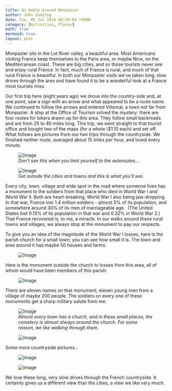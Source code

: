 ```yaml
---
title: An Amble Around Monpazier
author: John Zumsteg
date: Tue, 05 Jul 2016 08:59:04 +0000
category: [Activities, Places]
math: true
mermaid: true
layout: post
---
```

Monpazier sits in the Lot River valley, a beautiful area. Most Americans visiting France keep themselves to the Paris area, or maybe Nice, on the Mediterranean coast. These are big cities, and so those tourists never see and enjoy rural France. In fact, much of France is rural, and much of that rural France is beautiful. In both our Monpazier visits we've taken long, slow drives through the area and have found it to be a wonderful look at a France most tourists miss.

Our first trip here (eight years ago) we drove into the country-side and, at one point, saw a sign with an arrow and what appeared to be a route name. We continued to follow the arrows and entered Villareal, a town not far from Monpazier. A stop at the Office of Tourism solved the mystery: there are four routes for bikers drawn up for this area. They follow small backroads and are from 25 to 40 miles long. This trip, we went straight to that tourist office and bought two of the maps (for a whole \\$1.10 each) and set off. What follows are pictures from our two trips through the countryside. We finished neither route, averaged about 15 miles per hour, and loved every minute.

<figure class = "landscape">
	<img src="{{"/assets/images/2016/07/DSC00668.jpg" | prepend: site.baseurl  }}" alt="Image" />
	<figcaption><em>Don't see this when you limit yourself to the autoroutes...</em></figcaption>
</figure>



<figure class = "landscape">
	<img src="{{"/assets/images/2016/07/DSC00683.jpg" | prepend: site.baseurl  }}" alt="Image" />
	<figcaption><em>Get outside the cities and towns and this is what you'll see.</em></figcaption>
</figure>



Every city, town, village and wide spot in the road where someone lives has a monument to the soldiers from that place who died in World War I and World War II. Both are heart-breaking, World War I also being jaw-dropping. In that war, France lost 1.4 million soldiers - almost 5% of its population, and somewhere around 30% of its men of marriageable age.  (The United States lost 0.13% of its population in that war and 0.32% in World War 2.) That France recovered is, to me, a miracle. In our walks around these rural towns and villages, we always stop at the monument to pay our respects.

To give you an idea of the magnitude of the World War I losses, here is the parish church for a small town; you can see how small it is. The town and area around it has maybe 50 houses and farms.

<figure class = "landscape">
	<img src="{{"/assets/images/2016/07/DSC00619.jpg" | prepend: site.baseurl  }}" alt="Image" />
	<figcaption></figcaption>
</figure>



Here is the monument outside the church to losses from this area, all of whom would have been members of this parish:

<figure class = "portrait">
	<img src="{{"/assets/images/2016/07/DSC00617.jpg" | prepend: site.baseurl  }}" alt="Image" />
	<figcaption></figcaption>
</figure>



There are eleven names on that monument; eleven young men from a village of maybe 200 people. The soldiers on every one of these monuments get a sharp military salute from me.

<figure class = "portrait">
	<img src="{{"/assets/images/2016/07/DSC00673.jpg" | prepend: site.baseurl  }}" alt="Image" />
	<figcaption><em>Almost every town has a church, and in these small places, the cemetery is almost always around the church. For some reason, we like walking through them.</em></figcaption>
</figure>



<figure class = "portrait">
	<img src="{{"/assets/images/2016/07/DSC00679.jpg" | prepend: site.baseurl  }}" alt="Image" />
	<figcaption></figcaption>
</figure>



Some more countryside pictures...

<figure class = "landscape">
	<img src="{{"/assets/images/2016/07/DSC00675.jpg" | prepend: site.baseurl  }}" alt="Image" />
	<figcaption></figcaption>
</figure>



<figure class = "landscape">
	<img src="{{"/assets/images/2016/07/DSC00684.jpg" | prepend: site.baseurl  }}" alt="Image" />
	<figcaption></figcaption>
</figure>



We love these long, very slow drives through the French countryside. It certainly gives us a different view than the cities, a view we like very much.
